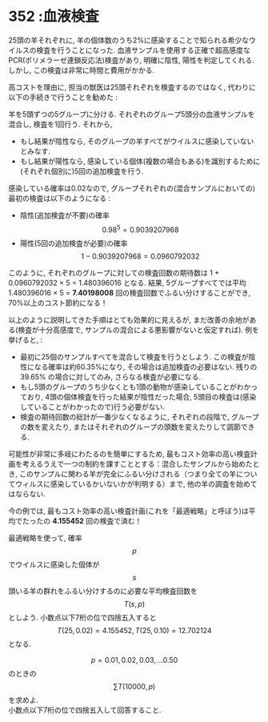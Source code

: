 # 352 :血液検査

25頭の羊それぞれに, 羊の個体数のうち2%に感染することで知られる希少なウイルスの検査を行うことになった. 血液サンプルを使用する正確で超高感度なPCR(ポリメラーゼ連鎖反応法)検査があり, 明確に陰性, 陽性を判定してくれる. しかし, この検査は非常に時間と費用がかかる.

高コストを理由に, 担当の獣医は25頭それぞれを検査するのではなく, 代わりに以下の手続きで行うことを勧めた :

羊を5頭ずつの5グループに分ける. それぞれのグループ5頭分の血液サンプルを混合し, 検査を1回行う. それから,

* もし結果が陰性なら, そのグループの羊すべてがウイルスに感染していないとみなす.
* もし結果が陽性なら, 感染している個体(複数の場合もある)を識別するために(それぞれ個別に)5回の追加検査を行う.

感染している確率は0.02なので, グループそれぞれの(混合サンプルにおいての)最初の検査は以下のようになる :

* 陰性(追加検査が不要)の確率 $$0.98^5 = 0.9039207968$$
* 陽性(5回の追加検査が必要)の確率 $$1 - 0.9039207968 = 0.0960792032$$

このように, それぞれのグループに対しての検査回数の期待数は 1 + 0.0960792032 × 5 = 1.480396016 となる. 結果, 5グループすべてでは平均 1.480396016 × 5 = **7.40198008** 回の検査回数でふるい分けすることができ, 70%以上のコスト節約になる！

以上のように説明してきた手順はとても効果的に見えるが, まだ改善の余地がある(検査が十分高感度で, サンプルの混合による悪影響がないと仮定すれば). 例を挙げると, :

* 最初に25個のサンプルすべてを混合して検査を行うとしよう. この検査が陰性になる確率は約60.35%になり, その場合は追加検査の必要はない. 残りの 39.65% の場合に対してのみ, さらなる検査が必要になる.
* もし5頭のグループのうち少なくとも1頭の動物が感染していることがわかっており, 4頭の個体検査を行った結果が陰性だった場合, 5頭目の検査は(感染していることがわかったので)行う必要がない.
* 検査の期待回数の総計が一番少なくなるように, それぞれの段階で, グループの数を変えたり, またはそれぞれのグループの頭数を変えたりして調節できる.

可能性が非常に多岐にわたるのを簡単にするため, 最もコスト効率の高い検査計画を考えるうえで一つの制約を課すこととする：混合したサンプルから始めたとき, このサンプルに関わる羊が完全にふるい分けされる（つまり全ての羊についてウィルスに感染しているかいないかが判明する）まで, 他の羊の調査を始めてはならない.

今の例では, 最もコスト効率の高い検査計画(これを「最適戦略」と呼ぼう)は平均でたったの **4.155452** 回の検査で済む！

最適戦略を使って, 確率$$p$$でウイルスに感染した個体が$$s$$頭いる羊の群れをふるい分けするのに必要な平均検査回数を$$T(s,p)$$としよう. 小数点以下7桁の位で四捨五入すると$$T(25, 0.02) = 4.155452, T(25, 0.10) = 12.702124$$となる.

$$p=0.01, 0.02, 0.03, ... 0.50$$のときの$$\sum T(10000,p)$$を求めよ.\
小数点以下7桁の位で四捨五入して回答すること.
